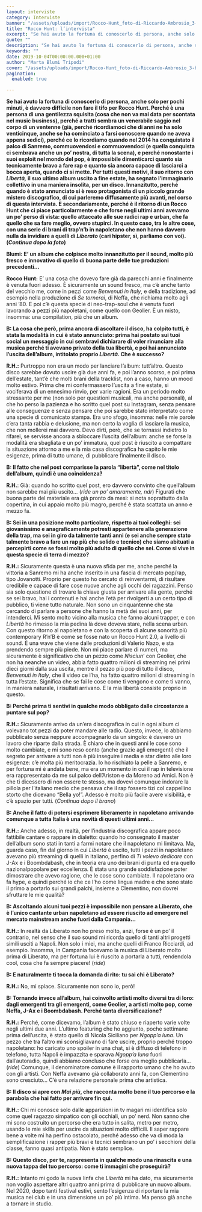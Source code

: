 ```yaml
---
layout: interviste
category: Interviste
banner: "/assets/uploads/import/Rocco-Hunt_foto-di-Riccardo-Ambrosio_3-b-1024x1024.jpg"
title: "Rocco Hunt: l’intervista"
excerpt: "Se hai avuto la fortuna di conoscerlo di persona, anche solo per pochi minuti, è davvero difficile non fare il tifo per Rocco Hunt. Perché è una persona di una gentilezza squisita (cosa che non va mai data per scontata nel music business), perché a tratti sembra un venerabile saggio nel corpo di un ventenne…"
quote: ""
description: "Se hai avuto la fortuna di conoscerlo di persona, anche solo per pochi minuti, è davvero difficile non fare il tifo per Rocco Hunt. Perché è una persona di una gentilezza squisita (cosa che non va mai data per scontata nel music business), perché a tratti sembra un venerabile saggio nel corpo di un ventenne…"
keywords: ""
date: 2019-10-04T00:00:00.000+01:00
author: "Marta Blumi Tripodi"
cover: "/assets/uploads/import/Rocco-Hunt_foto-di-Riccardo-Ambrosio_3-b-1024x1024.jpg"
pagination:
  enabled: true

---
```


**Se hai avuto la fortuna di conoscerlo di persona, anche solo per pochi minuti, è davvero difficile non fare il tifo per Rocco Hunt. Perché è una persona di una gentilezza squisita (cosa che non va mai data per scontata nel music business), perché a tratti sembra un venerabile saggio nel corpo di un ventenne (già, perché ricordiamoci che di anni ne ha solo venticinque, anche se ha cominciato a farsi conoscere quando ne aveva appena sedici), perché ce lo ricordiamo quando nel 2014 ha conquistato il palco di Sanremo, commuovendosi e commuovendoci (e quella conquista ci sembrava anche un po’ nostra, di tutta la scena), e perché nonostante i suoi exploit nel mondo del pop, è impossibile dimenticarci quanto sia tecnicamente bravo a fare rap e quanto sia ancora capace di lasciarci a bocca aperta, quando ci si mette. Per tutti questi motivi, il suo ritorno con _Libertà,_ il suo ultimo album uscito a fine estate, ha segnato l’immaginario collettivo in una maniera insolita, per un disco. Innanzitutto, perché quando è stato annunciato si è reso protagonista di un piccolo grande mistero discografico, di cui parleremo diffusamente più avanti, nel corso di questa intervista. E secondariamente, perché è il ritorno di un Rocco Hunt che ci piace particolarmente e che forse negli ultimi anni avevamo un po’ perso di vista: quello attaccato alle sue radici rap e urban, che fa quello che sa fare meglio, ovvero stupirci. In questo caso, tra le altre cose, con una serie di brani di trap’n’b in napoletano che non hanno davvero nulla da invidiare a quelli di _Liberato_ (cari hipster, sì, parliamo con voi). (_Continua dopo la foto_)**

**Blumi: E’ un album che colpisce molto innanzitutto per il sound, molto più fresco e innovativo di quello di buona parte delle tue produzioni precedenti…**

**Rocco Hunt:** E’ una cosa che dovevo fare già da parecchi anni e finalmente è venuta fuori adesso. È sicuramente un sound fresco, ma c’è anche tanto del vecchio me, come in pezzi come _Benvenuti in Italy_, e della tradizione, ad esempio nella produzione di _Se tornerai_, di Neffa, che richiama molto agli anni ’80\. E poi c’è questa specie di neo-trap-soul che è venuta fuori lavorando a pezzi più napoletani, come quello con Geolier. È un misto, insomma: una compilation, più che un album.

**B: La cosa che però, prima ancora di ascoltare il disco, ha colpito tutti, è stata la modalità in cui è stato annunciato: prima hai postato sui tuoi social un messaggio in cui sembravi dichiarare di voler rinunciare alla musica perché ti avevano privato della tua libertà, e poi hai annunciato l’uscita dell’album, intitolato proprio _Libertà_. Che è successo?**

**R.H.:** Purtroppo non era un modo per lanciare l’album: tutt’altro. Questo disco sarebbe dovuto uscire già due anni fa, e poi l’anno scorso, e poi prima dell’estate, tant’è che molti brani della tracklist, non a caso, hanno un mood molto estivo. Prima che mi confermassero l’uscita a fine estate, si vociferava di un ennesimo rinvio, per varie ragioni. Era un periodo molto stressante per me (non solo per questioni musicali, ma anche personali), al che ho perso la pazienza e ho scritto quel post su Instagram, senza pensare alle conseguenze e senza pensare che poi sarebbe stato interpretato come una specie di comunicato stampa. Era uno sfogo, insomma: nelle mie parole c’era tanta rabbia e delusione, ma non certo la voglia di lasciare la musica, che non mollerei mai davvero. Devo dirti, però, che se tornassi indietro lo rifarei, se servisse ancora a sbloccare l’uscita dell’album: anche se forse la modalità era sbagliata e un po’ immatura, quel post è riuscito a compattare la situazione attorno a me e la mia casa discografica ha capito le mie esigenze, prima di tutto umane, di pubblicare finalmente il disco.

**B: Il fatto che nel post comparisse la parola “libertà”, come nel titolo dell’album, quindi è una coincidenza?**

**R.H.**: Già: quando ho scritto quel post, ero davvero convinto che quell’album non sarebbe mai più uscito… (_ride un po’ amaramente, ndr_) Figurati che buona parte del materiale era già pronto da mesi: si nota soprattutto dalla copertina, in cui appaio molto più magro, perché è stata scattata un anno e mezzo fa.

**B: Sei in una posizione molto particolare, rispetto ai tuoi colleghi: sei giovanissimo e anagraficamente potresti appartenere alla generazione della trap, ma sei in giro da talmente tanti anni (e sei anche sempre stato talmente bravo a fare un rap più che solido e tecnico) che siamo abituati a percepirti come se fossi molto più adulto di quello che sei. Come si vive in questa specie di terra di mezzo?**

**R.H.:** Sicuramente questa è una nuova sfida per me, anche perché la vittoria a Sanremo mi ha anche inserito in una fascia di mercato pop/rap, tipo Jovanotti. Proprio per questo ho cercato di reinventarmi, di risultare credibile e capace di fare cose nuove anche agli occhi dei ragazzini. Penso sia solo questione di trovare la chiave giusta per arrivare alla gente, perché se sei bravo, hai i contenuti e hai anche l’età per rivolgerti a un certo tipo di pubblico, ti viene tutto naturale. Non sono un cinquantenne che sta cercando di parlare a persone che hanno la metà dei suoi anni, per intenderci. Mi sento molto vicino alla musica che fanno alcuni trapper, e con _Libertà_ ho rimesso la mia pedina là dove doveva stare, nella scena urban. Con questo ritorno al napoletano e con la scoperta di alcune sonorità più contemporary R’n’B è come se fosse nato un Rocco Hunt 2.0, a livello di sound. È una wave che viene dalle produzioni di Valerio Nazo, e sta prendendo sempre più piede. Non mi piace parlare di numeri, ma sicuramente è significativo che un pezzo come _Nisciun_‘ con Geolier, che non ha neanche un video, abbia fatto quattro milioni di streaming nei primi dieci giorni dalla sua uscita, mentre il pezzo più pop di tutto il disco, _Benvenuti in Italy_, che il video ce l’ha, ha fatto quattro milioni di streaming in tutta l’estate. Significa che se fai le cose come ti vengono e come ti vanno, in maniera naturale, i risultati arrivano. E la mia libertà consiste proprio in questo.

**B: Perché prima ti sentivi in qualche modo obbligato dalle circostanze a puntare sul pop?**

**R.H.:** Sicuramente arrivo da un’era discografica in cui in ogni album ci volevano tot pezzi da poter mandare alle radio. Questo, invece, lo abbiamo pubblicato senza neppure accompagnarlo da un singolo: è davvero un lavoro che riparte dalla strada. È chiaro che in questi anni le cose sono molto cambiate, e mi sono reso conto (anche grazie agli emergenti) che il segreto per arrivare a tutti non è più inseguire i media e star dietro alle loro esigenze: c’è molta più meritocrazia. Io ho rischiato la pelle a Sanremo, e per fortuna mi è andata bene, ma era un momento in cui il rap in televisione era rappresentato da me sul palco dell’Ariston e da Moreno ad Amici. Non è che ti dicessero di non essere te stesso, ma dovevi comunque indorare la pillola per l’italiano medio che pensava che il rap fossero tizi col cappellino storto che dicevano “Bella yo!”. Adesso è molto più facile avere visibilità, e c’è spazio per tutti. (_Continua dopo il brano_)

**B: Anche il fatto di potersi esprimere liberamente in napoletano arrivando comunque a tutta Italia è una novità di questi ultimi anni…**

**R.H.:** Anche adesso, in realtà, per l’industria discografica appare poco fattibile cantare o rappare in dialetto: quando ho consegnato il master dell’album sono stati in tanti a farmi notare che il napoletano mi limitava. Ma, guarda caso, fin dal giorno in cui _Libertà_ è uscito, tutti i pezzi in napoletano avevano più streaming di quelli in italiano, perfino di _Ti volevo dedicare_ con J-Ax e i Boombdabash, che in teoria era uno dei brani di punta ed era quello nazionalpopolare per eccellenza. È stata una grande soddisfazione poter dimostrare che avevo ragione, che le cose sono cambiate. Il napoletano ora fa hype, e quindi perché io che ce l’ho come lingua madre e che sono stato il primo a portarlo sui grandi palchi, insieme a Clementino, non dovrei sfruttare le mie qualità?

**B: Ascoltando alcuni tuoi pezzi è impossibile non pensare a Liberato, che è l’unico cantante urban napoletano ad essere riuscito ad emergere nel mercato mainstream anche fuori dalla Campania…**

**R.H.:** In realtà da Liberato non ho preso molto, anzi, forse è un po’ il contrario, nel senso che il suo sound mi ricorda quello di tanti altri progetti simili usciti a Napoli. Non solo i miei, ma anche quelli di Franco Ricciardi, ad esempio. Insomma, in Campania facevamo la musica di Liberato molto prima di Liberato, ma per fortuna lui è riuscito a portarla a tutti, rendendola cool, cosa che fa sempre piacere! (_ride_)

**B: E naturalmente ti tocca la domanda di rito: tu sai chi è Liberato?**

**R.H.:** No, mi spiace. Sicuramente non sono io, però!

**B: Tornando invece all’album, hai coinvolto artisti molto diversi tra di loro: dagli emergenti tra gli emergenti, come Geolier, a artisti molto pop, come Neffa, J-Ax e i Boombdabash. Perché tanta diversificazione?**

**R.H.:** Perché, come dicevamo, l’album è stato chiuso e riaperto varie volte negli ultimi due anni. L’ultimo featuring che ho aggiunto, poche settimane prima dell’uscita, è stato quello di Nicola Siciliano per _Ngopp’a luna_. Un pezzo che tra l’altro mi sconsigliavano di fare uscire, proprio perché troppo napoletano: ho caricato uno spoiler in una chat, si è diffuso di telefono in telefono, tutta Napoli è impazzita e sparava _Ngopp’a luna_ fuori dall’autoradio, quindi abbiamo concluso che forse era meglio pubblicarla… (_ride_) Comunque, il denominatore comune è il rapporto umano che ho avuto con gli artisti. Con Neffa avevamo già collaborato anni fa, con Clementino sono cresciuto… C’è una relazione personale prima che artistica.

**B: Il disco si apre con _Mai più_, che racconta molto bene il tuo percorso e la parabola che hai fatto per arrivare fin qui.**

**R.H.:** Chi mi conosce solo dalle apparizioni in tv magari mi identifica solo come quel ragazzo simpatico con gli occhiali, un po’ nerd. Non sanno che mi sono costruito un percorso che era tutto in salita, metro per metro, usando le mie skills per uscire da situazioni molto difficili. Il saper rappare bene a volte mi ha perfino ostacolato, perché adesso che va di moda la semplificazione i rapper più bravi e tecnici sembrano un po’ i secchioni della classe, fanno quasi antipatia. Non è stato semplice.

**B: Questo disco, per te, rappresenta in qualche modo una rinascita e una nuova tappa del tuo percorso: come ti immagini che proseguirà?**

**R.H.:** Intanto mi godo la nuova linfa che _Libertà_ mi ha dato, ma sicuramente non voglio aspettare altri quattro anni prima di pubblicare un nuovo album. Nel 2020, dopo tanti festival estivi, sento l’esigenza di riportare la mia musica nei club e in una dimensione un po’ più intima. Ma penso già anche a tornare in studio.